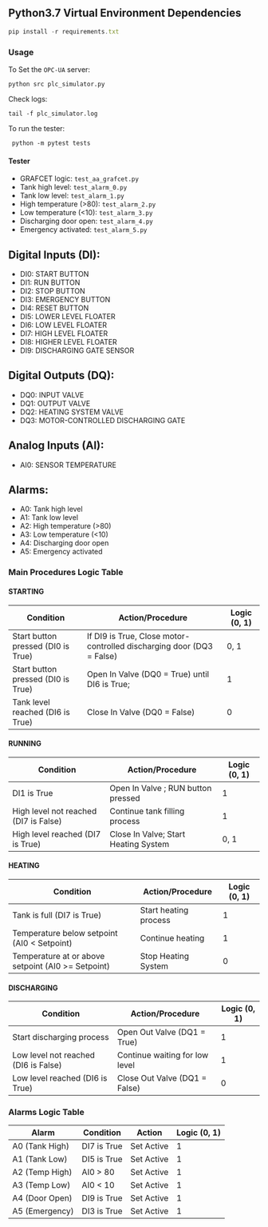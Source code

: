 ## Python3.7 Virtual Environment Dependencies
```javascript
pip install -r requirements.txt
```

### Usage
To Set the `OPC-UA` server:
```
python src plc_simulator.py
```

Check logs:
```
tail -f plc_simulator.log
```
To run the tester:
```
 python -m pytest tests
```

#### Tester
* GRAFCET logic: `test_aa_grafcet.py`
* Tank high level: `test_alarm_0.py`
* Tank low level: `test_alarm_1.py`
* High temperature (>80): `test_alarm_2.py`
* Low temperature (<10): `test_alarm_3.py`
* Discharging door open: `test_alarm_4.py`
* Emergency activated: `test_alarm_5.py`


## Digital Inputs (DI):
- DI0: START BUTTON
- DI1: RUN BUTTON
- DI2: STOP BUTTON
- DI3: EMERGENCY BUTTON
- DI4: RESET BUTTON
- DI5: LOWER LEVEL FLOATER
- DI6: LOW LEVEL FLOATER
- DI7: HIGH LEVEL FLOATER
- DI8: HIGHER LEVEL FLOATER
- DI9: DISCHARGING GATE SENSOR

## Digital Outputs (DQ):
- DQ0: INPUT VALVE
- DQ1: OUTPUT VALVE
- DQ2: HEATING SYSTEM VALVE
- DQ3: MOTOR-CONTROLLED DISCHARGING GATE

## Analog Inputs (AI):
- AI0: SENSOR TEMPERATURE

## Alarms:
- A0: Tank high level
- A1: Tank low level
- A2: High temperature (>80)
- A3: Low temperature (<10)
- A4: Discharging door open
- A5: Emergency activated



### Main Procedures Logic Table

#### STARTING
| Condition                          | Action/Procedure                             | Logic (0, 1) |
|------------------------------------|----------------------------------------------|--------------|
| Start button pressed (DI0 is True) | If DI9 is True, Close motor-controlled discharging door (DQ3 = False) | 0, 1         |
| Start button pressed (DI0 is True) | Open In Valve (DQ0 = True) until DI6 is True; | 1            |
| Tank level reached (DI6 is True)   | Close In Valve (DQ0 = False)                 | 0            |

#### RUNNING
| Condition                       | Action/Procedure                          | Logic (0, 1) |
|---------------------------------|-------------------------------------------|--------------|
| DI1 is True                      | Open In Valve ; RUN button pressed                           | 1            |
| High level not reached (DI7 is False)| Continue tank filling process           | 1            |
| High level reached (DI7 is True) | Close In Valve; Start Heating System        | 0, 1         |


#### HEATING
| Condition                                   | Action/Procedure                             | Logic (0, 1) |
|---------------------------------------------|----------------------------------------------|--------------|
| Tank is full (DI7 is True)                   | Start heating process                        | 1            |
| Temperature below setpoint (AI0 < Setpoint) | Continue heating                            | 1            |
| Temperature at or above setpoint (AI0 >= Setpoint)| Stop Heating System                      | 0            |



#### DISCHARGING
| Condition                          | Action/Procedure                          | Logic (0, 1) |
|------------------------------------|-------------------------------------------|--------------|
| Start discharging process           | Open Out Valve (DQ1 = True)               | 1            |
| Low level not reached (DI6 is False)| Continue waiting for low level            | 1            |
| Low level reached (DI6 is True)     | Close Out Valve (DQ1 = False)             | 0            |


### Alarms Logic Table

| Alarm | Condition | Action | Logic (0, 1) |
| --- | --- | --- | --- |
| A0 (Tank High) | DI7 is True | Set Active | 1 |
| A1 (Tank Low) | DI5 is True | Set Active | 1 |
| A2 (Temp High) | AI0 > 80 | Set Active | 1 |
| A3 (Temp Low) | AI0 < 10 | Set Active | 1 |
| A4 (Door Open) | DI9 is True | Set Active | 1 |
| A5 (Emergency) | DI3 is True | Set Active | 1 |


